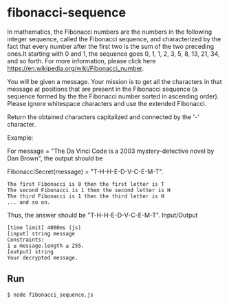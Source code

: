 # fibonacci-sequence

In mathematics, the Fibonacci numbers are the numbers in the following integer sequence, called the Fibonacci sequence, and characterized by the fact that every number after the first two is the sum of the two preceding ones.It starting with 0 and 1, the sequence goes 0, 1, 1, 2, 3, 5, 8, 13, 21, 34, and so forth. For more information, please click here https://en.wikipedia.org/wiki/Fibonacci_number.

You will be given a message. Your mission is to get all the characters in that message at positions that are present in the Fibonacci sequence (a sequence formed by the the Fibonacci number sorted in ascending order). Please ignore whitespace characters and use the extended Fibonacci.

Return the obtained characters capitalized and connected by the '-' character.

Example:

For message = "The Da Vinci Code is a 2003 mystery-detective novel by Dan Brown",
the output should be

FibonacciSecret(message) = "T-H-H-E-D-V-C-E-M-T".

    The first Fibonacci is 0 then the first letter is T
    The second Fibonacci is 1 then the second letter is H
    The third Fibonacci is 1 then the third letter is H
    ... and so on.

Thus, the answer should be "T-H-H-E-D-V-C-E-M-T".
Input/Output

    [time limit] 4000ms (js)
    [input] string message
    Constraints:
    1 ≤ message.length ≤ 255.
    [output] string
    Your decrypted message.

    
## Run ##
```
$ node fibonacci_sequence.js
```
